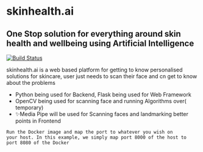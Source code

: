 # skinhealth.ai
## One Stop solution for everything around skin health and wellbeing using Artificial Intelligence 

[![Build Status](https://travis-ci.org/joemccann/dillinger.svg?branch=master)](https://travis-ci.org/joemccann/dillinger)

skinhealth.ai is a web based platform for getting to know personalised solutions for skincare, user just needs to scan their face and cn get to know about the problems 

- Python being used for Backend, Flask being used for Web Framework
- OpenCV being used for scanning face and running Algorithms over( temporary)
- ✨Media Pipe will be used for Scanning faces and landmarking better points in Frontend


```
Run the Docker image and map the port to whatever you wish on
your host. In this example, we simply map port 8000 of the host to
port 8080 of the Docker
```
